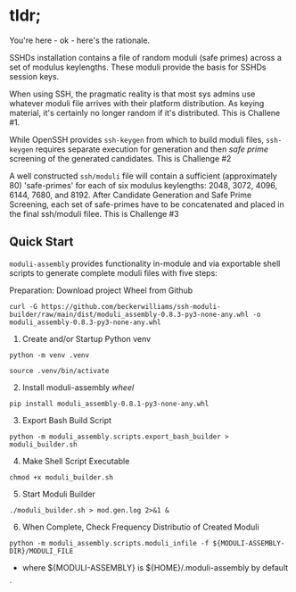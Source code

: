 # tldr;

You're here - ok - here's the rationale.

SSHDs installation contains a file of random moduli (safe primes) across a set of modulus keylengths.
These moduli provide the basis for SSHDs session keys.

When using SSH, the pragmatic reality is that most sys admins use whatever moduli file 
arrives with their platform distribution. As  keying material, it's certainly no longer random if it's distributed.
This is Challene #1.

While OpenSSH provides `ssh-keygen` from which to build moduli files,
`ssh-keygen` requires separate execution for generation and then _safe prime_
screening of the generated candidates.
This is Challenge #2

A well constructed `ssh/moduli` file will contain a sufficient (approximately 80) 
'safe-primes' for each of six modulus keylengths: 2048, 3072, 4096, 6144, 7680, and 8192.
After Candidate Generation and Safe Prime Screening, each set of safe-primes have to be concatenated and placed in the final ssh/moduli filee.
This is Challenge #3


## Quick Start
`moduli-assembly` provides functionality in-module and via exportable shell scripts to generate complete moduli files with
five steps:

Preparation: Download project Wheel from Github

`curl -G
https://github.com/beckerwilliams/ssh-moduli-builder/raw/main/dist/moduli_assembly-0.8.3-py3-none-any.whl
-o moduli_assembly-0.8.3-py3-none-any.whl`

1. Create and/or Startup Python venv

`python -m venv .venv`

`source .venv/bin/activate`

2. Install moduli-assembly _wheel_

`pip install moduli_assembly-0.8.1-py3-none-any.whl`

3. Export Bash Build Script

`python -m moduli_assembly.scripts.export_bash_builder > moduli_builder.sh`

4. Make Shell Script Executable

`chmod +x moduli_builder.sh`

5. Start Moduli Builder

`./moduli_builder.sh > mod.gen.log 2>&1 &`

6. When Complete, Check Frequency Distributio of Created Moduli

`python -m moduli_assembly.scripts.moduli_infile -f ${MODULI-ASSEMBLY-DIR}/MODULI_FILE`

- where ${MODULI-ASSEMBLY} is ${HOME}/.moduli-assembly by default

`





